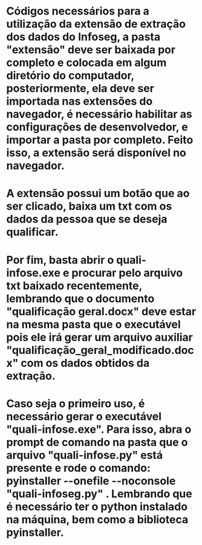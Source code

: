 # Códigos necessários para a utilização da extensão de extração dos dados do Infoseg, a pasta "extensão" deve ser baixada por completo e colocada em algum diretório do computador, posteriormente, ela deve ser importada nas extensões do navegador, é necessário habilitar as configurações de desenvolvedor, e importar a pasta por completo. Feito isso, a extensão será disponível no navegador.

# A extensão possui um botão que ao ser clicado, baixa um txt com os dados da pessoa que se deseja qualificar.

# Por fim, basta abrir o quali-infose.exe e procurar pelo arquivo txt baixado recentemente, lembrando que o documento "qualificação geral.docx" deve estar na mesma pasta que o executável pois ele irá gerar um arquivo auxiliar "qualificação_geral_modificado.docx" com os dados obtidos da extração.

# Caso seja o primeiro uso, é necessário gerar o executável "quali-infose.exe". Para isso, abra o prompt de comando na pasta que o arquivo "quali-infose.py" está presente e rode o comando: pyinstaller --onefile --noconsole "quali-infoseg.py" . Lembrando que é necessário ter o python instalado na máquina, bem como a biblioteca pyinstaller.
